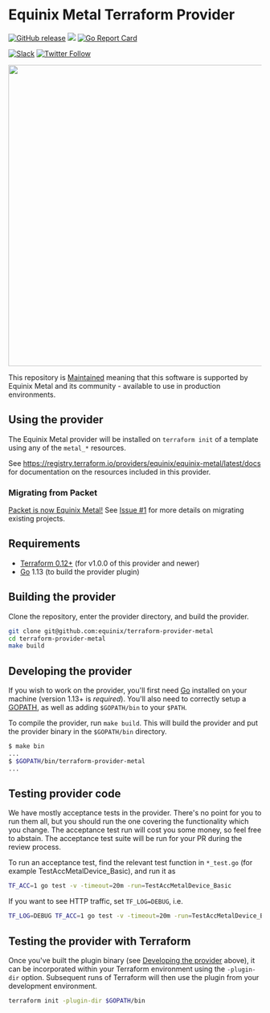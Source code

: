 # Equinix Metal Terraform Provider

[![GitHub release](https://img.shields.io/github/release/equinix/terraform-provider-metal/all.svg?style=flat-square)](https://github.com/equinix/terraform-provider-metal/releases)
![](https://img.shields.io/badge/Stability-Maintained-green.svg)
[![Go Report Card](https://goreportcard.com/badge/github.com/equinix/terraform-provider-metal)](https://goreportcard.com/report/github.com/equinix/terraform-provider-metal)

[![Slack](https://slack.equinixmetal.com/badge.svg)](https://slack.equinixmetal.com)
[![Twitter Follow](https://img.shields.io/twitter/follow/equinixmetal.svg?style=social&label=Follow)](https://twitter.com/intent/follow?screen_name=equinixmetal)

<img src="https://metal.equinix.com/metal/images/logo/equinix-metal-full.svg" width="600px">

This repository is [Maintained](https://github.com/packethost/standards/blob/master/maintained-statement.md) meaning that this software is supported by Equinix Metal and its community - available to use in production environments.

## Using the provider

The Equinix Metal provider will be installed on `terraform init` of a template using any of the `metal_*` resources.

See <https://registry.terraform.io/providers/equinix/equinix-metal/latest/docs> for documentation on the resources included in this provider.

### Migrating from Packet

[Packet is now Equinix Metal!](https://blog.equinix.com/blog/2020/10/06/equinix-metal-metal-and-more/) See [Issue #1](https://github.com/equinix/terraform-provider-metal/issues/1) for more details on migrating existing projects.
## Requirements

- [Terraform 0.12+](https://www.terraform.io/downloads.html) (for v1.0.0 of this provider and newer)
- [Go](https://golang.org/doc/install) 1.13 (to build the provider plugin)

## Building the provider

Clone the repository, enter the provider directory, and build the provider.

```sh
git clone git@github.com:equinix/terraform-provider-metal
cd terraform-provider-metal
make build
```

## Developing the provider

If you wish to work on the provider, you'll first need [Go](http://www.golang.org) installed on your machine (version 1.13+ is *required*). You'll also need to correctly setup a [GOPATH](http://golang.org/doc/code.html#GOPATH), as well as adding `$GOPATH/bin` to your `$PATH`.

To compile the provider, run `make build`. This will build the provider and put the provider binary in the `$GOPATH/bin` directory.

```sh
$ make bin
...
$ $GOPATH/bin/terraform-provider-metal
...
```

## Testing provider code

We have mostly acceptance tests in the provider. There's no point for you to run them all, but you should run the one covering the functionality which you change. The acceptance test run will cost you some money, so feel free to abstain. The acceptance test suite will be run for your PR during the review process.

To run an acceptance test, find the relevant test function in `*_test.go` (for example TestAccMetalDevice_Basic), and run it as

```sh
TF_ACC=1 go test -v -timeout=20m -run=TestAccMetalDevice_Basic
```

If you want to see HTTP traffic, set `TF_LOG=DEBUG`, i.e.

```sh
TF_LOG=DEBUG TF_ACC=1 go test -v -timeout=20m -run=TestAccMetalDevice_Basic
```

## Testing the provider with Terraform

Once you've built the plugin binary (see [Developing the provider](#developing-the-provider) above), it can be incorporated within your Terraform environment using the `-plugin-dir` option. Subsequent runs of Terraform will then use the plugin from your development environment.

```sh
terraform init -plugin-dir $GOPATH/bin
```
